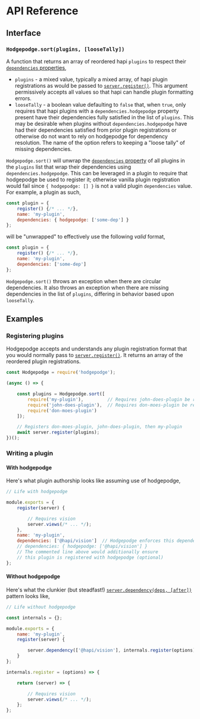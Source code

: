 # API Reference

## Interface

### `Hodgepodge.sort(plugins, [looseTally])`
A function that returns an array of reordered hapi `plugins` to respect their [`dependencies` properties](https://github.com/hapijs/hapi/blob/master/API.md#plugins),
  - `plugins` - a mixed value, typically a mixed array, of hapi plugin registrations as would be passed to [`server.register()`](https://github.com/hapijs/hapi/blob/master/API.md#server.register()).  This argument permissively accepts all values so that hapi can handle plugin formatting errors.
  - `looseTally` - a boolean value defaulting to `false` that, when `true`, only requires that hapi plugins with a `dependencies.hodgepodge` property present have their dependencies fully satisfied in the list of `plugins`.  This may be desirable when plugins without `dependencies.hodgepodge` have had their dependencies satisfied from prior plugin registrations or otherwise do not want to rely on hodgepodge for dependency resolution.  The name of the option refers to keeping a "loose tally" of missing dependencies.

`Hodgepodge.sort()` will unwrap the [`dependencies` property](https://github.com/hapijs/hapi/blob/master/API.md#plugins) of all plugins in the `plugins` list that wrap their dependencies using `dependencies.hodgepodge`.  This can be leveraged in a plugin to require that hodgepodge be used to register it; otherwise vanilla plugin registration would fail since `{ hodgepodge: [] }` is not a valid plugin `dependencies` value.  For example, a plugin as such,
```js
const plugin = {
    register() {/* ... */},
    name: 'my-plugin',
    dependencies: { hodgepodge: ['some-dep'] }
};
```

will be "unwrapped" to effectively use the following _valid_ format,
```js
const plugin = {
    register() {/* ... */},
    name: 'my-plugin',
    dependencies: ['some-dep']
};
```

`Hodgepodge.sort()` throws an exception when there are circular dependencies.  It also throws an exception when there are missing dependencies in the list of `plugins`, differing in behavior based upon `looseTally`.


## Examples

### Registering plugins
Hodgepodge accepts and understands any plugin registration format that you would normally pass to [`server.register()`](https://github.com/hapijs/hapi/blob/master/API.md#server.register()).  It returns an array of the reordered plugin registrations.
```js
const Hodgepodge = require('hodgepodge');

(async () => {

    const plugins = Hodgepodge.sort([
        require('my-plugin'),         // Requires john-does-plugin be registered first
        require('john-does-plugin'),  // Requires don-moes-plugin be registered first
        require('don-moes-plugin')
    ]);

    // Registers don-moes-plugin, john-does-plugin, then my-plugin
    await server.register(plugins);
})();
```

### Writing a plugin

#### With hodgepodge
Here's what plugin authorship looks like assuming use of hodgepodge,
```js
// Life with hodgepodge

module.exports = {
    register(server) {

        // Requires vision
        server.views(/* ... */);
    },
    name: 'my-plugin',
    dependencies: ['@hapi/vision']  // Hodgepodge enforces this dependency when the plugin is registered
    // dependencies: { hodgepodge: ['@hapi/vision'] }
    // The commented line above would additionally ensure
    // this plugin is registered with hodgepodge (optional)
};
```

#### Without hodgepodge
Here's what the clunkier (but steadfast!) [`server.dependency(deps, [after])`](https://github.com/hapijs/hapi/blob/master/API.md#server.dependency()) pattern looks like,
```js
// Life without hodgepodge

const internals = {};

module.exports = {
    name: 'my-plugin',
    register(server) {

        server.dependency(['@hapi/vision'], internals.register(options));
    }
};

internals.register = (options) => {

    return (server) => {

        // Requires vision
        server.views(/* ... */);
    };
};
```
